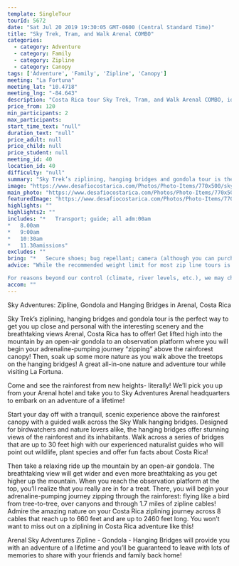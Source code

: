 ```yaml
---
template: SingleTour
tourId: 5672
date: "Sat Jul 20 2019 19:30:05 GMT-0600 (Central Standard Time)"
title: "Sky Trek, Tram, and Walk Arenal COMBO"
categories: 
  - category: Adventure
  - category: Family
  - category: Zipline
  - category: Canopy
tags: ['Adventure', 'Family', 'Zipline', 'Canopy']
meeting: "La Fortuna"
meeting_lat: "10.4718"
meeting_lng: "-84.643"
description: "Costa Rica tour Sky Trek, Tram, and Walk Arenal COMBO, id 5672"
price_from: 120
min_participants: 2
max_participants: 
start_time_text: "null"
duration_text: "null"
price_adult: null
price_child: null
price_student: null
meeting_id: 40
location_id: 40
difficulty: "null"
summary: "Sky Trek’s ziplining, hanging bridges and gondola tour is the perfect way to get you up close and personal with the interesting scenery and the breathtaking views Arenal, Costa Rica has to offer! Get lifted high into the mountain by an open-air gondola to an observation platform where you will begin your adrenaline-pumping journey “zipping” above the rainforest canopy! Then, soak up some more nature as you walk above the treetops on the hanging bri..."
image: "https://www.desafiocostarica.com/Photos/Photo-Items/770x500/sky-adventures-canopy-zipline--gondola--hanging-bridges---arenal-1405961878.jpg"
main_photo: "https://www.desafiocostarica.com/Photos/Photo-Items/770x500/sky-adventures-canopy-zipline--gondola--hanging-bridges---arenal-1405961878.jpg"
featuredImage: "https://www.desafiocostarica.com/Photos/Photo-Items/770x500/sky-adventures-canopy-zipline--gondola--hanging-bridges---arenal-1405961878.jpg"
highlights: ""
highlights2: ""
includes: "*   Transport; guide; all adm:00am
*   8.00am
*   9:00am
*   10:30am
*   11.30amissions"
excludes: ""
bring: "*   Secure shoes; bug repellant; camera (although you can purchase photos); comfortable clothing; a big smile"
advice: "While the recommended weight limit for most zip line tours is 270 lbs (122 kilos) it’s more about waist size than weight as the cables (zip lines) are rated for well over 270 lbs but the maximum waist size for the harnesses used for these tours is 42 inches. If you are a little over 270 lbs but your waist is less than 42 inches you can still do these tours.Have a look at our Adventure Waiver if you have questions about our adventure tour policies.

For reasons beyond our control (climate, river levels, etc.), we may change to a more-suitable tour with an equal or similar adventure-appeal or offer other tour options so you don't miss out on a fun day in Costa Rica. We reserve the right to cancel a trip due to unfavorable conditions & will only run a tour according to our policies. Full refund is given if (on rare occasion) no tour is run. This adventure involves some inherent risk and physical exertion, so you must be in good physical condition. Ask about our other ziplining tours in Arenal."
accom: ""
---
```

Sky Adventures: Zipline, Gondola and Hanging Bridges in Arenal, Costa Rica

Sky Trek’s ziplining, hanging bridges and gondola tour is the perfect way to get you up close and personal with the interesting scenery and the breathtaking views Arenal, Costa Rica has to offer! Get lifted high into the mountain by an open-air gondola to an observation platform where you will begin your adrenaline-pumping journey “zipping” above the rainforest canopy! Then, soak up some more nature as you walk above the treetops on the hanging bridges! A great all-in-one nature and adventure tour while visiting La Fortuna.

Come and see the rainforest from new heights- literally! We’ll pick you up from your Arenal hotel and take you to Sky Adventures Arenal headquarters to embark on an adventure of a lifetime!

Start your day off with a tranquil, scenic experience above the rainforest canopy with a guided walk across the Sky Walk hanging bridges. Designed for birdwatchers and nature lovers alike, the hanging bridges offer stunning views of the rainforest and its inhabitants. Walk across a series of bridges that are up to 30 feet high with our experienced naturalist guides who will point out wildlife, plant species and offer fun facts about Costa Rica!

Then take a relaxing ride up the mountain by an open-air gondola. The breathtaking view will get wider and even more breathtaking as you get higher up the mountain. When you reach the observation platform at the top, you’ll realize that you really are in for a treat. There, you will begin your adrenaline-pumping journey zipping through the rainforest: flying like a bird from tree-to-tree, over canyons and through 1.7 miles of zipline cables! Admire the amazing nature on your Costa Rica ziplining journey across 8 cables that reach up to 660 feet and are up to 2460 feet long. You won’t want to miss out on a ziplining in Costa Rica adventure like this!

Arenal Sky Adventures Zipline - Gondola - Hanging Bridges will provide you with an adventure of a lifetime and you’ll be guaranteed to leave with lots of memories to share with your friends and family back home!